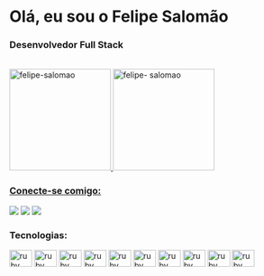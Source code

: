 <h1 align="left">Olá, eu sou o Felipe Salomão</h1>
<h3 align="left">Desenvolvedor Full Stack</h3>
</br>
<div>
  <a href="https://github.com/felipe-salomao/">
    <img height="180em" src="https://github-readme-stats.vercel.app/api?username=felipe-salomao&show_icons=true&theme=tokyonight" alt ="felipe-salomao" />
    <img height="180em" src="https://github-readme-stats.vercel.app/api/top-langs?username=felipe-salomao&show_icons=true&theme=tokyonight&layout=compact" alt="felipe- salomao" />
</div>

<div>
  <h3 align="left">Conecte-se comigo:</h3>
  <a href="https://www.linkedin.com/in/felipens12/" target="_blank"><img src="https://img.shields.io/badge/LinkedIn-0077B5?style=for-the-badge&logo=linkedin&logoColor=white" target="_blank"></a>
  <a href="https://www.instagram.com/fpliipe/" target="_blank"><img src="https://img.shields.io/badge/Instagram-E4405F?style=for-the-badge&logo=instagram&logoColor=white" target="_blank"></a>
  <a href="mailto:felipejbnicolau@hotmail.com"><img src="https://img.shields.io/badge/Gmail-D14836?style=for-the-badge&logo=gmail&logoColor=white" target="_blank"></a>
</div>

<div>
  <h3 align="left">Tecnologias:</h3>
  <img width="40" height="30" alt=" ruby" src="https://cdn.jsdelivr.net/gh/devicons/devicon/icons/ruby/ruby-original.svg">
  <img width="40" height="30" alt=" ruby" src="https://cdn.jsdelivr.net/gh/devicons/devicon/icons/python/python-original.svg">
  <img width="40" height="30" alt=" ruby" src="https://cdn.jsdelivr.net/gh/devicons/devicon/icons/javascript/javascript-original.svg">
  <img width="40" height="30" alt=" ruby" src="https://cdn.jsdelivr.net/gh/devicons/devicon/icons/nodejs/nodejs-original-wordmark.svg">
  <img width="40" height="30" alt=" ruby" src="https://cdn.jsdelivr.net/gh/devicons/devicon/icons/postgresql/postgresql-original.svg">
  <img width="40" height="30" alt=" ruby" src="https://cdn.jsdelivr.net/gh/devicons/devicon/icons/docker/docker-original-wordmark.svg">
  <img width="40" height="30" alt=" ruby" src="https://cdn.jsdelivr.net/gh/devicons/devicon/icons/react/react-original.svg">
  <img width="40" height="30" alt=" ruby" src="https://cdn.jsdelivr.net/gh/devicons/devicon/icons/html5/html5-original.svg">
  <img width="40" height="30" alt=" ruby" src="https://cdn.jsdelivr.net/gh/devicons/devicon/icons/css3/css3-original.svg">
  <img width="40" height="30" alt=" ruby" src="https://cdn.jsdelivr.net/gh/devicons/devicon/icons/linux/linux-original.svg">
</div>
